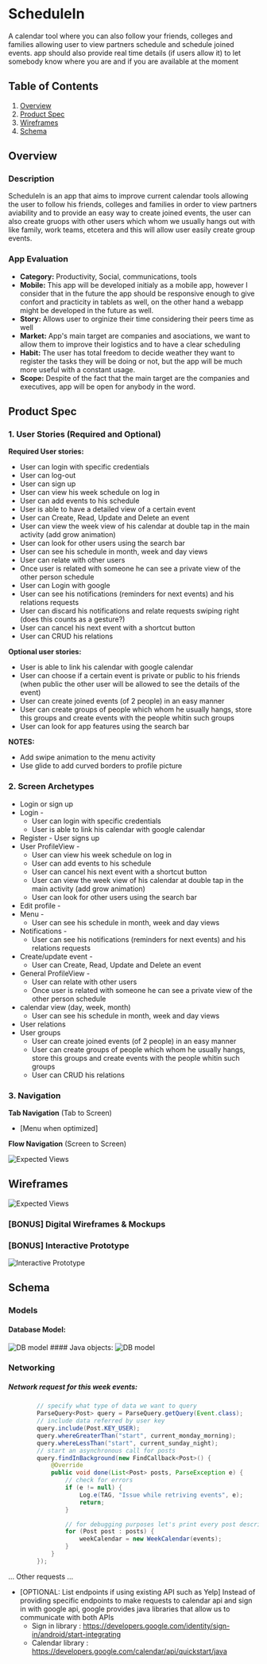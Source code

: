 # ScheduleIn
A calendar tool where you can also follow your friends, colleges and families allowing user to view partners schedule and schedule joined events. app should also provide real time details (if users allow it) to let somebody know where you are and if you are available at the moment

## Table of Contents
1. [Overview](#Overview)
1. [Product Spec](#Product-Spec)
1. [Wireframes](#Wireframes)
2. [Schema](#Schema)

## Overview
### Description
ScheduleIn is an app that aims to improve current calendar tools allowing the user to follow his friends, colleges and families in order to view partners aviability and to provide an easy way to create joined events, the user can also create gruops with other users which whom we usually hangs out with like family, work teams, etcetera and this will allow user easily create group events.

### App Evaluation
- **Category:** Productivity, Social, communications, tools 
- **Mobile:** This app will be developed initialy as a mobile app, however I consider that in the future the app should be responsive enough to give confort and practicity in tablets as well, on the other hand a webapp might be developed in the future as well.
- **Story:** Allows user to orginize their time considering their peers time as well 
- **Market:** App's main target are companies and asociations, we want to allow them to improve their logistics and to have a clear scheduling
- **Habit:** The user has total freedom to decide weather they want to register the tasks they will be doing or not, but the app will be much more useful with a constant usage.
- **Scope:** Despite of the fact that the main target are the companies and executives, app will be open for anybody in the word.

## Product Spec

### 1. User Stories (Required and Optional)
**Required User stories:**

* User can login with specific credentials
* User can log-out
* User can sign up
* User can view his week schedule on log in
* User can add events to his schedule
* User is able to have a detailed view of a certain event
* User can Create, Read, Update and Delete an event
* User can view the week view of his calendar at double tap in the main activity (add grow animation)
* User can look for other users using the search bar
* User can see his schedule in month, week and day views
* User can relate with other users
* Once user is related with someone he can see a private view of the other person schedule
* User can Login with google
* User can see his notifications (reminders for next events) and his relations requests
* User can discard his notifications and relate requests swiping right (does this counts as a gesture?)
* User can cancel his next event with a shortcut button
* User can CRUD his relations

**Optional user stories:**
* User is able to link his calendar with google calendar
* User can choose if a certain event is private or public to his friends (when public the other user will be allowed to see the details of the event)
* User can create joined events (of 2 people) in an easy manner
* User can create groups of people which whom he usually hangs, store this groups and create events with the people whitin such groups
* User can look for app features using the search bar

**NOTES:**
* Add swipe animation to the menu activity
* Use glide to add curved borders to profile picture

### 2. Screen Archetypes

* Login or sign up
* Login - 
    * User can login with specific credentials
    * User is able to link his calendar with google calendar
* Register - User signs up 
* User ProfileView -
    * User can view his week schedule on log in
    * User can add events to his schedule
    * User can cancel his next event with a shortcut button
    * User can view the week view of his calendar at double tap in the main activity (add grow animation)
    * User can look for other users using the search bar
* Edit profile -
* Menu -
    * User can see his schedule in month, week and day views
* Notifications -
    * User can see his notifications (reminders for next events) and his relations requests
* Create/update event - 
    * User can Create, Read, Update and Delete an event
* General ProfileView -
    * User can relate with other users
    * Once user is related with someone he can see a private view of the other person schedule
* calendar view (day, week, month)
    * User can see his schedule in month, week and day views
* User relations
* User groups
    * User can create joined events (of 2 people) in an easy manner
    * User can create groups of people which whom he usually hangs, store this groups and create events with the people whitin such groups
    * User can CRUD his relations

### 3. Navigation

**Tab Navigation** (Tab to Screen)

* [Menu when optimized]

**Flow Navigation** (Screen to Screen)

<img src='NavigationFlow.jpg' title='Expected views' width='' alt='Expected Views' />

## Wireframes

<img src='AppViewsDrafts.jpg' title='Expected views' width='' alt='Expected Views' />

### [BONUS] Digital Wireframes & Mockups

### [BONUS] Interactive Prototype
<img src='Interactive.gif' title='Interactive Prototype' width='' alt='Interactive Prototype' />

## Schema 
### Models
#### Database Model:
<img src='DBmodel.png' title='DB model' width='' alt='DB model' />
#### Java objects:
<img src='JavaObjects.png' title='DB model' width='' alt='DB model' />



### Networking
##### Network request for this week events:
```java
        // specify what type of data we want to query
        ParseQuery<Post> query = ParseQuery.getQuery(Event.class);
        // include data referred by user key
        query.include(Post.KEY_USER);
        query.whereGreaterThan("start", current_monday_morning);
        query.whereLessThan("start", current_sunday_night);
        // start an asynchronous call for posts
        query.findInBackground(new FindCallback<Post>() {
            @Override
            public void done(List<Post> posts, ParseException e) {
                // check for errors
                if (e != null) {
                    Log.e(TAG, "Issue while retriving events", e);
                    return;
                }

                // for debugging purposes let's print every post description to logcat
                for (Post post : posts) {
                    weekCalendar = new WeekCalendar(events);
                }
            }
        });
```
... Other requests ...

- [OPTIONAL: List endpoints if using existing API such as Yelp]
Instead of providing specific endpoints to make requests to calendar api and sign in with google api, google provides java libraries that allow us to communicate with both APIs
   * Sign in library : https://developers.google.com/identity/sign-in/android/start-integrating
   * Calendar library : https://developers.google.com/calendar/api/quickstart/java

